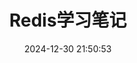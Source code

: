 ---
pageComponent:
  name: Catalogue
  data:
    path: 01.运维/05.Redis学习笔记
    description: 尚记时，记之
title: Redis学习笔记
date: 2024-12-30 21:50:53
permalink: /redis/
sidebar: false
article: false
comment: false
editLink: false
---